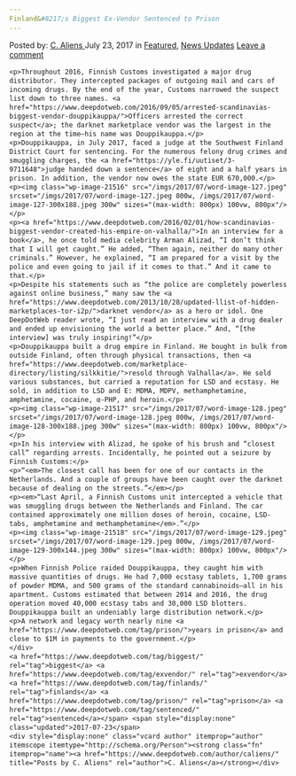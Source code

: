 ```yaml
---
Finland&#8217;s Biggest Ex-Vendor Sentenced to Prison
---
```

<article class="post-listing post-21512 post type-post status-publish format-standard has-post-thumbnail hentry  tag-biggest tag-exvendor tag-finlands tag-prison tag-sentenced">
    <div class="post-inner">
        <span>Posted by: <a href="https://www.deepdotweb.com/author/caliens/" title="">C. Aliens </a></span>
    <span>July 23, 2017</span>
    <span>in <a href="https://www.deepdotweb.com/category/deepdot-news/" rel="category tag">Featured</a>, <a href="https://www.deepdotweb.com/category/news-updates/" rel="category tag">News Updates</a></span>
    <span><a href="https://www.deepdotweb.com/2017/07/23/finlands-biggest-ex-vendor-sentenced-prison/#respond">Leave a comment</a></span>
    </p>
    <div class="clear"></div>
    
    <p>Throughout 2016, Finnish Customs investigated a major drug distributor. They intercepted packages of outgoing mail and cars of incoming drugs. By the end of the year, Customs narrowed the suspect list down to three names. <a href="https://www.deepdotweb.com/2016/09/05/arrested-scandinavias-biggest-vendor-douppikauppa/">Officers arrested the correct suspect</a>; the darknet marketplace vendor was the largest in the region at the time—his name was Douppikauppa.</p>
    <p>Douppikauppa, in July 2017, faced a judge at the Southwest Finland District Court for sentencing. For the numerous felony drug crimes and smuggling charges, the <a href="https://yle.fi/uutiset/3-9711648">judge handed down a sentence</a> of eight and a half years in prison. In addition, the vendor now owes the state EUR 670,000.</p>
    <p><img class="wp-image-21516" src="/imgs/2017/07/word-image-127.jpeg" srcset="/imgs/2017/07/word-image-127.jpeg 800w, /imgs/2017/07/word-image-127-300x188.jpeg 300w" sizes="(max-width: 800px) 100vw, 800px"/></p>
    <p><a href="https://www.deepdotweb.com/2016/02/01/how-scandinavias-biggest-vendor-created-his-empire-on-valhalla/">In an interview for a book</a>, he once told media celebrity Arman Alizad, “I don’t think that I will get caught.” He added, “Then again, neither do many other criminals.” However, he explained, “I am prepared for a visit by the police and even going to jail if it comes to that.” And it came to that.</p>
    <p>Despite his statements such as “the police are completely powerless against online business,” many saw the <a href="https://www.deepdotweb.com/2013/10/28/updated-llist-of-hidden-marketplaces-tor-i2p/">darknet vendor</a> as a hero or idol. One DeepDotWeb reader wrote, “I just read an interview with a drug dealer and ended up envisioning the world a better place.” And, “[the interview] was truly inspiring!”</p>
    <p>Douppikauppa built a drug empire in Finland. He bought in bulk from outside Finland, often through physical transactions, then <a href="https://www.deepdotweb.com/marketplace-directory/listing/silkkitie/">resold through Valhalla</a>. He sold various substances, but carried a reputation for LSD and ecstasy. He sold, in addition to LSD and E: MDMA, MDPV, methamphetamine, amphetamine, cocaine, α-PHP, and heroin.</p>
    <p><img class="wp-image-21517" src="/imgs/2017/07/word-image-128.jpeg" srcset="/imgs/2017/07/word-image-128.jpeg 800w, /imgs/2017/07/word-image-128-300x188.jpeg 300w" sizes="(max-width: 800px) 100vw, 800px"/></p>
    <p>In his interview with Alizad, he spoke of his brush and “closest call” regarding arrests. Incidentally, he pointed out a seizure by Finnish Customs:</p>
    <p>“<em>The closest call has been for one of our contacts in the Netherlands. And a couple of groups have been caught over the darknet because of dealing on the streets.”</em></p>
    <p><em>“Last April, a Finnish Customs unit intercepted a vehicle that was smuggling drugs between the Netherlands and Finland. The car contained approximately one million doses of heroin, cocaine, LSD-tabs, amphetamine and methamphetamine</em>.”</p>
    <p><img class="wp-image-21518" src="/imgs/2017/07/word-image-129.jpeg" srcset="/imgs/2017/07/word-image-129.jpeg 800w, /imgs/2017/07/word-image-129-300x144.jpeg 300w" sizes="(max-width: 800px) 100vw, 800px"/></p>
    <p>When Finnish Police raided Douppikauppa, they caught him with massive quantities of drugs. He had 7,000 ecstasy tablets, 1,700 grams of powder MDMA, and 500 grams of the standard cannabinoids—all in his apartment. Customs estimated that between 2014 and 2016, the drug operation moved 40,000 ecstasy tabs and 30,000 LSD blotters. Douppikauppa built an undeniably large distribution network.</p>
    <p>A network and legacy worth nearly nine <a href="https://www.deepdotweb.com/tag/prison/">years in prison</a> and close to $1M in payments to the government.</p>
    </div>
    <a href="https://www.deepdotweb.com/tag/biggest/" rel="tag">biggest</a> <a href="https://www.deepdotweb.com/tag/exvendor/" rel="tag">exvendor</a> <a href="https://www.deepdotweb.com/tag/finlands/" rel="tag">finlands</a> <a href="https://www.deepdotweb.com/tag/prison/" rel="tag">prison</a> <a href="https://www.deepdotweb.com/tag/sentenced/" rel="tag">sentenced</a></span> <span style="display:none" class="updated">2017-07-23</span>
    <div style="display:none" class="vcard author" itemprop="author" itemscope itemtype="http://schema.org/Person"><strong class="fn" itemprop="name"><a href="https://www.deepdotweb.com/author/caliens/" title="Posts by C. Aliens" rel="author">C. Aliens</a></strong></div>
    
